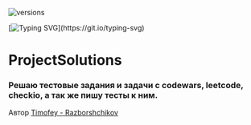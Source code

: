 ![versions](https://img.shields.io/pypi/pyversions/pybadges.svg)

[![Typing SVG](https://readme-typing-svg.herokuapp.com?color=%2336BCF7&lines=Hi,+I'am+a+Python+developer.)](https://git.io/typing-svg)
# ProjectSolutions

### Решаю тестовые задания и задачи с codewars, leetcode, checkio, а так же пишу тесты к ним.

Автор
[Timofey - Razborshchikov](https://github.com/Timofey3085)
